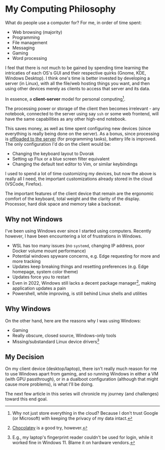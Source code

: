 # My Computing Philosophy

What do people use a computer for? For me, in order of time spent:

- Web browsing (majority)
- Programming
- File management
- Messaging
- Gaming
- Word processing

I feel that there is not much to be gained by spending time learning the intricaties of each OS's GUI and their respective quirks (Gnome, KDE, Windows Desktop). I think one's time is better invested by developing a server (in Linux), with all the file/web hosting things you want, and then using other devices merely as clients to access that server and its data.

In essence, a **client-server** model for personal computing[^cloud-privacy].

The processing power or storage of the client then becomes irrelevant - any notebook, connected to the server using say `ssh` or some web frontend, will have the same capabilities as any other high-end notebook.

This saves money, as well as time spent configuring new devices (since everything is really being done on the server). As a bonus, since processing is [offloaded to the server][vscode-remote-containers] (for programming tasks), battery life is improved. The only configuration I'd do on the client would be:

- Changing the keyboard layout to Dvorak
- Setting up Flux or a blue screen filter equivalent
- Changing the default text editor to Vim, or similar keybindings

I used to spend a lot of time customizing my devices, but now the above is really all I need, the important customizations already stored in the cloud (VSCode, Firefox).

The important features of the client device that remain are the ergonomic comfort of the keyboard, total weight and the clarity of the display. Processor, hard disk space and memory take a backseat.

## Why not Windows

I've been using Windows ever since I started using computers. Recently however, I have been encountering a lot of frustrations in Windows.

- WSL has too many issues (no `systemd`, changing IP address, poor Docker volume mount performance)
- Potential windows spyware concerns, e.g. Edge requesting for more and more tracking
- Updates keep breaking things and resetting preferences (e.g. Edge homepage, system color theme)
- Updates force you to restart
- Even in 2022, Windows still lacks a decent package manager[^package-manager], making application updates a pain
- Powershell, while improving, is still behind Linux shells and utilities

## Why Windows
On the other hand, here are the reasons why I was using Windows:

- Gaming
- Really obscure, closed source, Windows-only tools
- Missing/substandard Linux device drivers[^linux-device-drivers]

## My Decision

On my client device (desktop/laptop), there isn't really much reason for me to use Windows apart from gaming, and so running Windows in either a VM (with GPU passthrough), or in a dualboot configuration (although that might cause more problems), is what I'll be doing.

The next few article in this series will chronicle my journey (and challenges) toward this end goal.

[^cloud-privacy]: Why not just store everything in the cloud? Because I don't trust Google (or Microsoft) with keeping the privacy of my data intact.
[^package-manager]: [Chocolatey](https://chocolatey.org/) is a good try, however.
[^linux-device-drivers]: E.g., my laptop's fingerprint reader couldn't be used for login, while it worked fine in Windows 11. Blame it on hardware vendors.



[vscode-remote-containers]: 2022-02-07-vscode-remote-containers-over-ssh.md